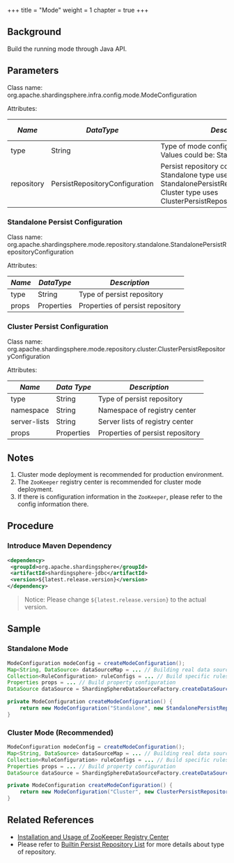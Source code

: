 +++
title = "Mode"
weight = 1
chapter = true
+++

## Background

Build the running mode through Java API.

## Parameters

Class name: org.apache.shardingsphere.infra.config.mode.ModeConfiguration

Attributes:

| *Name*     | *DataType*                     | *Description*                                                                                                                                                    | *Default Value* |
|------------|--------------------------------|------------------------------------------------------------------------------------------------------------------------------------------------------------------|-----------------|
| type       | String                         | Type of mode configuration<br />Values could be: Standalone or Cluster                                                                                           | Standalone      |
| repository | PersistRepositoryConfiguration | Persist repository configuration<br />Standalone type uses StandalonePersistRepositoryConfiguration<br />Cluster type uses ClusterPersistRepositoryConfiguration |                 |

### Standalone Persist Configuration

Class name: org.apache.shardingsphere.mode.repository.standalone.StandalonePersistRepositoryConfiguration

Attributes:

| *Name* | *DataType* | *Description*                    |
|--------|------------|----------------------------------|
| type   | String     | Type of persist repository       |
| props  | Properties | Properties of persist repository |

### Cluster Persist Configuration

Class name: org.apache.shardingsphere.mode.repository.cluster.ClusterPersistRepositoryConfiguration

Attributes:

| *Name*       | *Data Type* | *Description*                    |
|--------------|-------------|----------------------------------|
| type         | String      | Type of persist repository       |
| namespace    | String      | Namespace of registry center     |
| server-lists | String      | Server lists of registry center  |
| props        | Properties  | Properties of persist repository |

## Notes

1. Cluster mode deployment is recommended for production environment.
1. The `ZooKeeper` registry center is recommended for cluster mode deployment. 
1. If there is configuration information in the `ZooKeeper`, please refer to the config information there.

## Procedure

### Introduce Maven Dependency

```xml
<dependency>
 <groupId>org.apache.shardingsphere</groupId>
 <artifactId>shardingsphere-jdbc</artifactId>
 <version>${latest.release.version}</version>
</dependency>
```

> Notice: Please change `${latest.release.version}` to the actual version.

## Sample

### Standalone Mode

```java
ModeConfiguration modeConfig = createModeConfiguration();
Map<String, DataSource> dataSourceMap = ... // Building real data sources
Collection<RuleConfiguration> ruleConfigs = ... // Build specific rules
Properties props = ... // Build property configuration
DataSource dataSource = ShardingSphereDataSourceFactory.createDataSource(databaseName, modeConfig, dataSourceMap, ruleConfigs, props);

private ModeConfiguration createModeConfiguration() {
    return new ModeConfiguration("Standalone", new StandalonePersistRepositoryConfiguration("JDBC", new Properties()));
}
```

### Cluster Mode (Recommended)

```java
ModeConfiguration modeConfig = createModeConfiguration();
Map<String, DataSource> dataSourceMap = ... // Building real data sources
Collection<RuleConfiguration> ruleConfigs = ... // Build specific rules
Properties props = ... // Build property configuration
DataSource dataSource = ShardingSphereDataSourceFactory.createDataSource(databaseName, modeConfig, dataSourceMap, ruleConfigs, props);

private ModeConfiguration createModeConfiguration() {
    return new ModeConfiguration("Cluster", new ClusterPersistRepositoryConfiguration("ZooKeeper", "governance-sharding-db", "localhost:2181", new Properties()));
}
```

## Related References

- [Installation and Usage of ZooKeeper Registry Center](https://zookeeper.apache.org/doc/r3.7.1/zookeeperStarted.html)
- Please refer to [Builtin Persist Repository List](/en/user-manual/common-config/builtin-algorithm/metadata-repository/) for more details about type of repository.
